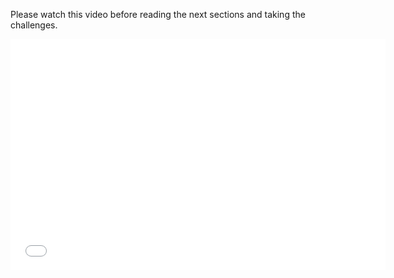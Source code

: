 Please watch this video before reading the next sections and taking the challenges.

<div class="video">
<div class="video-wrapper">
<iframe src="//player.vimeo.com/video/137991123" width="600" height="370" frameborder="0" webkitallowfullscreen mozallowflscreen allowfullscreen></iframe>
</div>
</div>